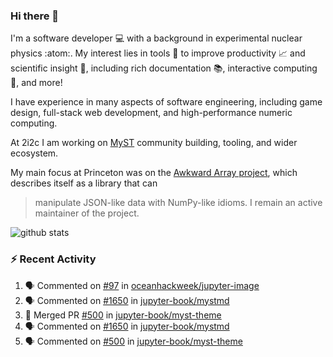 ### Hi there 👋 

I'm a software developer 💻 with a background in experimental nuclear physics :atom:. My interest lies in tools :wrench: to improve productivity :chart_with_upwards_trend: and scientific insight :telescope:, including rich documentation 📚, interactive computing 🧮, and more! 

I have experience in many aspects of software engineering, including game design, full-stack web development, and high-performance numeric computing. 

At 2i2c I am working on [MyST](https://github.com/jupyter-book/mystmd) community building, tooling, and wider ecosystem. 

My main focus at Princeton was on the [Awkward Array project](awkward-array.org/), which describes itself as a library that can 
> manipulate JSON-like data with NumPy-like idioms. I remain an active maintainer of the project. 

![github stats](https://github-readme-stats.vercel.app/api?username=agoose77&show_icons=true&hide_rank=true&hide_title=true&bg_color=30,e76445,904e95&text_color=efe3ec&icon_color=efe3ec)
<!--
**agoose77/agoose77** is a ✨ _special_ ✨ repository because its `README.md` (this file) appears on your GitHub profile.

Here are some ideas to get you started:

- 🔭 I’m currently working on ...
- 🌱 I’m currently learning ...
- 👯 I’m looking to collaborate on ...
- 🤔 I’m looking for help with ...
- 💬 Ask me about ...
- 📫 How to reach me: ...
- 😄 Pronouns: ...
- ⚡ Fun fact: ...
-->

### :zap: Recent Activity

<!--START_SECTION:activity-->
1. 🗣 Commented on [#97](https://github.com/oceanhackweek/jupyter-image/pull/97#issuecomment-2488105625) in [oceanhackweek/jupyter-image](https://github.com/oceanhackweek/jupyter-image)
2. 🗣 Commented on [#1650](https://github.com/jupyter-book/mystmd/pull/1650#issuecomment-2486857898) in [jupyter-book/mystmd](https://github.com/jupyter-book/mystmd)
3. 🎉 Merged PR [#500](https://github.com/jupyter-book/myst-theme/pull/500) in [jupyter-book/myst-theme](https://github.com/jupyter-book/myst-theme)
4. 🗣 Commented on [#1650](https://github.com/jupyter-book/mystmd/pull/1650#issuecomment-2485890794) in [jupyter-book/mystmd](https://github.com/jupyter-book/mystmd)
5. 🗣 Commented on [#500](https://github.com/jupyter-book/myst-theme/pull/500#issuecomment-2485889651) in [jupyter-book/myst-theme](https://github.com/jupyter-book/myst-theme)
<!--END_SECTION:activity-->
